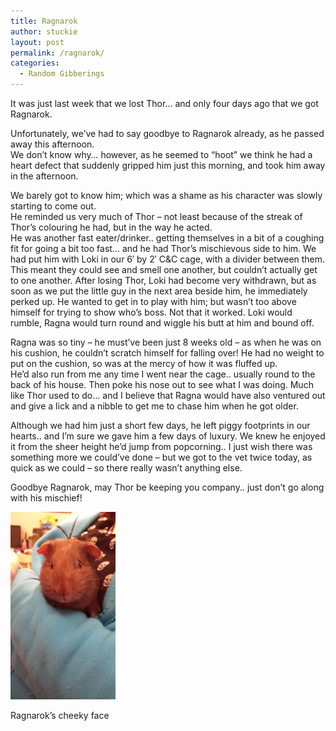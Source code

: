```yaml
---
title: Ragnarok
author: stuckie
layout: post
permalink: /ragnarok/
categories:
  - Random Gibberings
---
```

It was just last week that we lost Thor&#8230; and only four days ago that we got Ragnarok.

Unfortunately, we&#8217;ve had to say goodbye to Ragnarok already, as he passed away this afternoon.  
We don&#8217;t know why&#8230; however, as he seemed to &#8220;hoot&#8221; we think he had a heart defect that suddenly gripped him just this morning, and took him away in the afternoon.

We barely got to know him; which was a shame as his character was slowly starting to come out.  
He reminded us very much of Thor &#8211; not least because of the streak of Thor&#8217;s colouring he had, but in the way he acted.  
He was another fast eater/drinker.. getting themselves in a bit of a coughing fit for going a bit too fast&#8230; and he had Thor&#8217;s mischievous side to him. We had put him with Loki in our 6&#8242; by 2&#8242; C&C cage, with a divider between them. This meant they could see and smell one another, but couldn&#8217;t actually get to one another. After losing Thor, Loki had become very withdrawn, but as soon as we put the little guy in the next area beside him, he immediately perked up. He wanted to get in to play with him; but wasn&#8217;t too above himself for trying to show who&#8217;s boss. Not that it worked. Loki would rumble, Ragna would turn round and wiggle his butt at him and bound off.

Ragna was so tiny &#8211; he must&#8217;ve been just 8 weeks old &#8211; as when he was on his cushion, he couldn&#8217;t scratch himself for falling over! He had no weight to put on the cushion, so was at the mercy of how it was fluffed up.  
He&#8217;d also run from me any time I went near the cage.. usually round to the back of his house. Then poke his nose out to see what I was doing. Much like Thor used to do&#8230; and I believe that Ragna would have also ventured out and give a lick and a nibble to get me to chase him when he got older.

Although we had him just a short few days, he left piggy footprints in our hearts.. and I&#8217;m sure we gave him a few days of luxury. We knew he enjoyed it from the sheer height he&#8217;d jump from popcorning.. I just wish there was something more we could&#8217;ve done &#8211; but we got to the vet twice today, as quick as we could &#8211; so there really wasn&#8217;t anything else.

Goodbye Ragnarok, may Thor be keeping you company.. just don&#8217;t go along with his mischief!

<div id="attachment_666" style="width: 178px" class="wp-caption aligncenter">
  <a href="/images/ragnarok.jpg"><img class="size-medium wp-image-666" src="/images/ragnarok.jpg" alt="Ragnarok's cheeky face" width="168" height="300" /></a>
  
  <p class="wp-caption-text">
    Ragnarok&#8217;s cheeky face
  </p>
</div>
